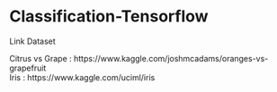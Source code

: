 # Classification-Tensorflow

Link Dataset
<div>
Citrus vs Grape : https://www.kaggle.com/joshmcadams/oranges-vs-grapefruit

<div>
Iris : https://www.kaggle.com/uciml/iris
